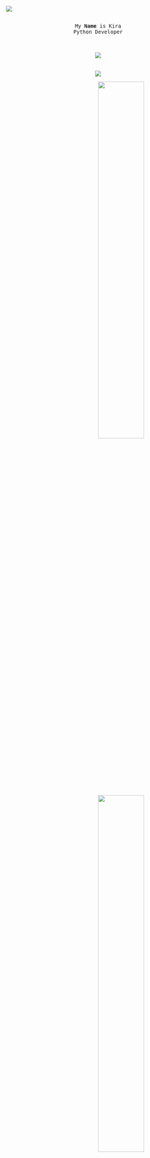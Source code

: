 ![](https://komarev.com/ghpvc/?username=skidkira&color=red)         

<p align="center">
  <br>
  <samp>
    My <b><a rel="nofollow noopener noreferrer" target="_blank">Name</a></b> is Kira
    <br>Python Developer<br>

</samp>

</p>

<p align="center">
  <br><br>
  <img src="https://discord.c99.nl/widget/theme-1/788086046813323324.png">
  <br><br>
  <br>
  <img src="https://github-readme-stats.vercel.app/api/top-langs/?username=skidkira&layout=compact&theme=dark"<p align="center">
</p>

<a href="https://github.com/CamXD">
  <img align="right" width="50%" src="https://github-readme-stats.vercel.app/api?username=skidkira&theme=dark&show_icons=true)">
  <img align="right" width="50%" src="https://github-readme-streak-stats.herokuapp.com/?user=skidkira&theme=dark">
</a>

<!--<a href="link" style="text-align: center">
<!--<img src="https://discord.c99.nl/widget/theme-1/788086046813323324.png" align="center"></a> -->
